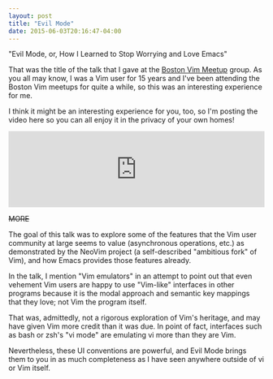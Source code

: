 ```yaml
---
layout: post
title: "Evil Mode"
date: 2015-06-03T20:16:47-04:00
---
```


"Evil Mode, or, How I Learned to Stop Worrying and Love Emacs"

That was the title of the talk that I gave at the 
[Boston Vim Meetup](http://www.meetup.com/The-Boston-Vim-Meetup/) group. As you
all may know, I was a Vim user for 15 years and I've been attending the Boston
Vim meetups for quite a while, so this was an interesting experience for me.

I think it might be an interesting experience for you, too, so I'm posting the
video here so you can all enjoy it in the privacy of your own homes!

<iframe width="100%" src="https://www.youtube.com/embed/JWD1Fpdd4Pc" frameborder="0" allowfullscreen></iframe>

~~MORE~~

The goal of this talk was to explore some of the features that the Vim user
community at large seems to value (asynchronous operations, etc.) as
demonstrated by the NeoVim project (a self-described "ambitious fork" of Vim),
and how Emacs provides those features already.

In the talk, I mention "Vim emulators" in an attempt to point out that even
vehement Vim users are happy to use "Vim-like" interfaces in other programs
because it is the modal approach and semantic key mappings that they love; not
Vim the program itself.

That was, admittedly, not a rigorous exploration of Vim's heritage, and may have
given Vim more credit than it was due. In point of fact, interfaces such as bash
or zsh's "vi mode" are emulating vi more than they are Vim.

Nevertheless, these UI conventions are powerful, and Evil Mode brings them to
you in as much completeness as I have seen anywhere outside of vi or Vim itself.
